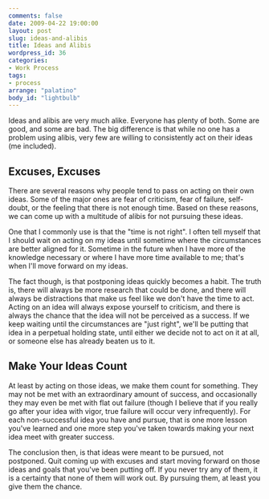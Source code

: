 ```yaml
---
comments: false
date: 2009-04-22 19:00:00
layout: post
slug: ideas-and-alibis
title: Ideas and Alibis
wordpress_id: 36
categories:
- Work Process
tags:
- process
arrange: "palatino"
body_id: "lightbulb"
---
```


Ideas and alibis are very much alike. Everyone has plenty of both. Some are good, and some are bad. The big difference is that while no one has a problem using alibis, very few are willing to consistently act on their ideas (me included).


## Excuses, Excuses

There are several reasons why people tend to pass on acting on their own ideas. Some of the major ones are fear of criticism, fear of failure, self-doubt, or the feeling that there is not enough time. Based on these reasons, we can come up with a multitude of alibis for not pursuing these ideas.

One that I commonly use is that the "time is not right". I often tell myself that I should wait on acting on my ideas until sometime where the circumstances are better aligned for it. Sometime in the future when I have more of the knowledge necessary or where I have more time available to me; that's when I'll move forward on my ideas.

The fact though, is that postponing ideas quickly becomes a habit. The truth is, there will always be more research that could be done, and there will always be distractions that make us feel like we don't have the time to act. Acting on an idea will always expose yourself to criticism, and there is always the chance that the idea will not be perceived as a success. If we keep waiting until the circumstances are "just right", we'll be putting that idea in a perpetual holding state, until either we decide not to act on it at all, or someone else has already beaten us to it.


## Make Your Ideas Count


At least by acting on those ideas, we make them count for something. They may not be met with an extraordinary amount of success, and occasionally they may even be met with flat out failure (though I believe that if you really go after your idea with vigor, true failure will occur very infrequently). For each non-successful idea you have and pursue, that is one more lesson you've learned and one more step you've taken towards making your next idea meet with greater success.

The conclusion then, is that ideas were meant to be pursued, not postponed. Quit coming up with excuses and start moving forward on those ideas and goals that you've been putting off. If you never try any of them, it is a certainty that none of them will work out. By pursuing them, at least you give them the chance.
